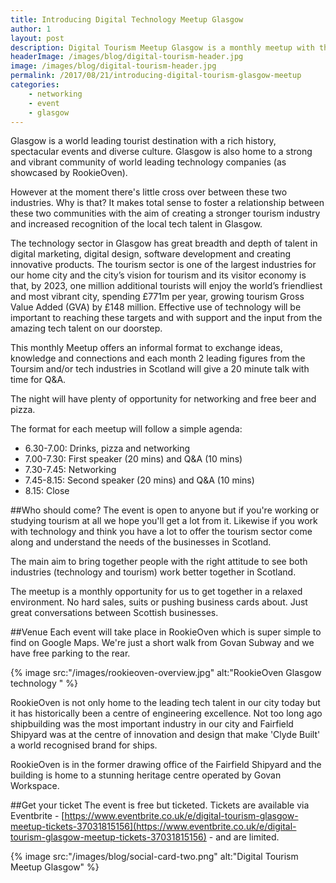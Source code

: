 ```yaml
---
title: Introducing Digital Technology Meetup Glasgow
author: 1
layout: post
description: Digital Tourism Meetup Glasgow is a monthly meetup with the aim of bringing together tourism businesses and the world class technology talent in Glasgow.
headerImage: /images/blog/digital-tourism-header.jpg
image: /images/blog/digital-tourism-header.jpg
permalink: /2017/08/21/introducing-digital-tourism-glasgow-meetup
categories:  
    - networking
    - event
    - glasgow
---
```


Glasgow is a world leading tourist destination with a rich history, spectacular events and diverse culture. Glasgow is also home to a strong and vibrant community of world leading technology companies (as showcased by RookieOven).

However at the moment there's little cross over between these two industries. Why is that? It makes total sense to foster a relationship between these two communities with the aim of creating a stronger tourism industry and increased recognition of the local tech talent in Glasgow.

The technology sector in Glasgow has great breadth and depth of talent in digital marketing, digital design, software development and creating innovative products. The tourism sector is one of the largest industries for our home city and the city’s vision for tourism and its visitor economy is that, by 2023, one million additional tourists will enjoy the world’s friendliest and most vibrant city, spending £771m per year, growing tourism Gross Value Added (GVA) by £148 million. Effective use of technology will be important to reaching these targets and with support and the input from the amazing tech talent on our doorstep.

This monthly Meetup offers an informal format to exchange ideas, knowledge and connections and each month 2 leading figures from the Toursim and/or tech industries in Scotland will give a 20 minute talk with time for Q&A.

The night will have plenty of opportunity for networking and free beer and pizza.

The format for each meetup will follow a simple agenda:

- 6.30-7.00: Drinks, pizza and networking
- 7.00-7.30: First speaker (20 mins) and Q&A (10 mins)
- 7.30-7.45: Networking
- 7.45-8.15: Second speaker (20 mins) and Q&A (10 mins)
- 8.15: Close

##Who should come?
The event is open to anyone but if you're working or studying tourism at all we hope you'll get a lot from it. Likewise if you work with technology and think you have a lot to offer the tourism sector come along and understand the needs of the businesses in Scotland.

The main aim to bring together people with the right attitude to see both industries (technology and tourism) work better together in Scotland.

The meetup is a monthly opportunity for us to get together in a relaxed environment. No hard sales, suits or pushing business cards about. Just great conversations between Scottish businesses.

##Venue
Each event will take place in RookieOven which is super simple to find on Google Maps. We're just a short walk from Govan Subway and we have free parking to the rear.

{% image src:"/images/rookieoven-overview.jpg" alt:"RookieOven Glasgow technology
" %}

RookieOven is not only home to the leading tech talent in our city today but it has historically been a centre of engineering excellence. Not too long ago shipbuilding was the most important industry in our city and Fairfield Shipyard was at the centre of innovation and design that make 'Clyde Built' a world recognised brand for ships.

RookieOven is in the former drawing office of the Fairfield Shipyard and the building is home to a stunning heritage centre operated by Govan Workspace.

##Get your ticket
The event is free but ticketed. Tickets are available via Eventbrite - [https://www.eventbrite.co.uk/e/digital-tourism-glasgow-meetup-tickets-37031815156](https://www.eventbrite.co.uk/e/digital-tourism-glasgow-meetup-tickets-37031815156) - and are limited.

{% image src:"/images/blog/social-card-two.png" alt:"Digital Tourism Meetup Glasgow" %}

